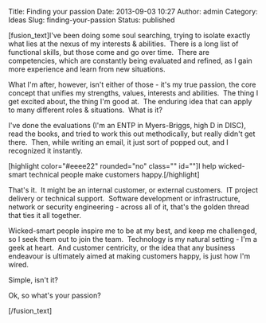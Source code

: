 Title: Finding your passion
Date: 2013-09-03 10:27
Author: admin
Category: Ideas
Slug: finding-your-passion
Status: published

[fusion\_text]I've been doing some soul searching, trying to isolate
exactly what lies at the nexus of my interests & abilities.  There is a
long list of functional skills, but those come and go over time.  There
are competencies, which are constantly being evaluated and refined, as I
gain more experience and learn from new situations.

What I'm after, however, isn't either of those - it's my true passion,
the core concept that unifies my strengths, values, interests and
abilities.  The thing I get excited about, the thing I'm good at.  The
enduring idea that can apply to many different roles & situations.  What
is it?

I've done the evaluations (I'm an ENTP in Myers-Briggs, high D in DISC),
read the books, and tried to work this out methodically, but really
didn't get there.  Then, while writing an email, it just sort of popped
out, and I recognized it instantly.

[highlight color="\#eeee22" rounded="no" class="" id=""]I help
wicked-smart technical people make customers happy.[/highlight]  

That's it.  It might be an internal customer, or external customers.  IT
project delivery or technical support.  Software development or
infrastructure, network or security engineering - across all of it,
that's the golden thread that ties it all together.

Wicked-smart people inspire me to be at my best, and keep me challenged,
so I seek them out to join the team.  Technology is my natural setting -
I'm a geek at heart.  And customer centricity, or the idea that any
business endeavour is ultimately aimed at making customers happy, is
just how I'm wired.

Simple, isn't it?

Ok, so what's your passion?

[/fusion\_text]

